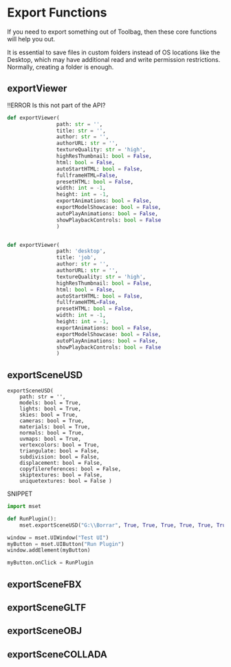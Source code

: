 
# Export Functions

If you need to export something out of Toolbag, then these core functions will help you out.

It is essential to save files in custom folders instead of OS locations like the Desktop, which may have additional read and write permission restrictions. Normally, creating a folder is enough.

## exportViewer

‼️ERROR Is this not part of the API?

```python linenums="1" title="code"
def exportViewer(
                path: str = '',
                title: str = '',
                author: str = '',
                authorURL: str = '', 
                textureQuality: str = 'high',
                highResThumbnail: bool = False,
                html: bool = False,
                autoStartHTML: bool = False,
                fullframeHTML=False,
                presetHTML: bool = False,
                width: int = -1,
                height: int = -1,
                exportAnimations: bool = False,
                exportModelShowcase: bool = False,
                autoPlayAnimations: bool = False,
                showPlaybackControls: bool = False
                )
```

```python linenums="1" title="example"

def exportViewer(
                path: 'desktop',
                title: 'job',
                author: str = '',
                authorURL: str = '', 
                textureQuality: str = 'high',
                highResThumbnail: bool = False,
                html: bool = False,
                autoStartHTML: bool = False,
                fullframeHTML=False,
                presetHTML: bool = False,
                width: int = -1,
                height: int = -1,
                exportAnimations: bool = False,
                exportModelShowcase: bool = False,
                autoPlayAnimations: bool = False,
                showPlaybackControls: bool = False
                )
```


## exportSceneUSD

    exportSceneUSD(
        path: str = '',
        models: bool = True,
        lights: bool = True,
        skies: bool = True,
        cameras: bool = True,
        materials: bool = True,
        normals: bool = True,
        uvmaps: bool = True,
        vertexcolors: bool = True,
        triangulate: bool = False,
        subdivision: bool = False,
        displacement: bool = False,
        copyfilereferences: bool = False,
        skiptextures: bool = False,
        uniquetextures: bool = False )


SNIPPET

```python
import mset

def RunPlugin():
    mset.exportSceneUSD("G:\\Borrar", True, True, True, True, True, True, True,True, False, False, False, False, False, False)

window = mset.UIWindow("Test UI")
myButton = mset.UIButton("Run Plugin")
window.addElement(myButton)

myButton.onClick = RunPlugin
```


## exportSceneFBX


## exportSceneGLTF

## exportSceneOBJ

## exportSceneCOLLADA